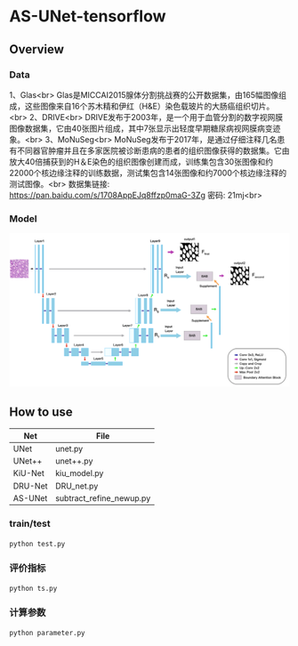 # AS-UNet-tensorflow

## Overview

### Data
1、Glas<br\>
Glas是MICCAI2015腺体分割挑战赛的公开数据集，由165幅图像组成，这些图像来自16个苏木精和伊红（H&E）染色载玻片的大肠癌组织切片。<br\>
2、DRIVE<br\>
DRIVE发布于2003年，是一个用于血管分割的数字视网膜图像数据集，它由40张图片组成，其中7张显示出轻度早期糖尿病视网膜病变迹象。<br\>
3、MoNuSeg<br\>
MoNuSeg发布于2017年，是通过仔细注释几名患有不同器官肿瘤并且在多家医院被诊断患病的患者的组织图像获得的数据集。它由放大40倍捕获到的H＆E染色的组织图像创建而成，训练集包含30张图像和约22000个核边缘注释的训练数据，测试集包含14张图像和约7000个核边缘注释的测试图像。<br\>
数据集链接: https://pan.baidu.com/s/1708AppEJq8ffzp0maG-3Zg  密码: 21mj<br\>

### Model
![](https://github.com/gqq1210/AS-UNet/blob/b525bd9db20e9a15cdd369521879901a5458c3ff/screenshots/AS-UNet.png)

## How to use
Net    | File
------ | ------
UNet   | unet.py  
UNet++ | unet++.py  
KiU-Net| kiu_model.py
DRU-Net| DRU_net.py  
AS-UNet|subtract_refine_newup.py


### train/test
``python test.py``

### 评价指标
``python ts.py``

### 计算参数
``python parameter.py``










